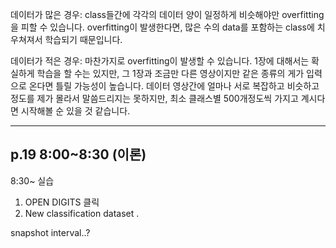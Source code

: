 데이터가 많은 경우: class들간에 각각의 데이터 양이 일정하게 비슷해야만 overfitting을 피할 수 있습니다.
overfitting이 발생한다면, 많은 수의 data를 포함하는 class에 치우쳐져서 학습되기 때문입니다.    


데이터가 적은 경우: 마찬가지로 overfitting이 발생할 수 있습니다. 1장에 대해서는 확실하게 학습을 할 수는 있지만, 그 1장과 조금만 다른 영상이지만 같은 종류의 게가 입력으로 온다면 틀릴 가능성이 높습니다.
데이터 영상간에 얼마나 서로 복잡하고 비슷하고정도를 제가 몰라서 말씀드리지는 못하지만, 최소 클래스별 500개정도씩 가지고 계시다면 시작해볼 순 있을 것 같습니다.


---

p.19
8:00~8:30  (이론)
---
8:30~ 실습
1. OPEN DIGITS 클릭
2. New classification dataset . 

snapshot interval..?
